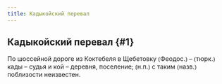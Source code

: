 ```yaml
---
title: Кадыкойский перевал
---
```

## Кадыкойский перевал {#1}

По шоссейной дороге из Коктебеля в Щебетовку ⦅Феодос.⦆ – ⦅тюрк.⦆ кады – судья и кой – деревня, поселение; ⦅н.п.⦆ с таким ⦅назв.⦆ поблизости неизвестен.
